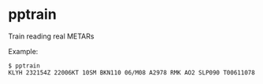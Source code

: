 # pptrain

Train reading real METARs

Example:
```shell
$ pptrain
KLYH 232154Z 22006KT 10SM BKN110 06/M08 A2978 RMK AO2 SLP090 T00611078
```
